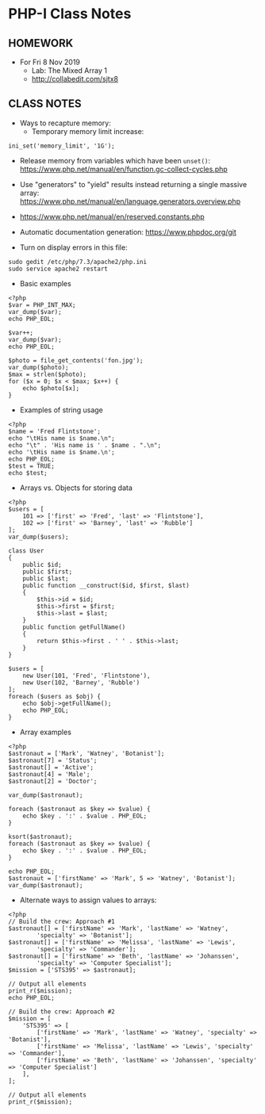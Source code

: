 # PHP-I Class Notes

## HOMEWORK
* For Fri 8 Nov 2019
  * Lab: The Mixed Array 1
  * http://collabedit.com/sjtx8

## CLASS NOTES
* Ways to recapture memory:
  * Temporary memory limit increase:
```
ini_set('memory_limit', '1G');
```
  * Release memory from variables which have been `unset()`: https://www.php.net/manual/en/function.gc-collect-cycles.php
  * Use "generators" to "yield" results instead returning a single massive array: https://www.php.net/manual/en/language.generators.overview.php


* https://www.php.net/manual/en/reserved.constants.php

* Automatic documentation generation: https://www.phpdoc.org/git

* Turn on display errors in this file:
```
sudo gedit /etc/php/7.3/apache2/php.ini
sudo service apache2 restart
```

* Basic examples
```
<?php
$var = PHP_INT_MAX;
var_dump($var);
echo PHP_EOL;

$var++;
var_dump($var);
echo PHP_EOL;

$photo = file_get_contents('fon.jpg');
var_dump($photo);
$max = strlen($photo);
for ($x = 0; $x < $max; $x++) {
	echo $photo[$x];
}
```
* Examples of string usage
```
<?php
$name = 'Fred Flintstone';
echo "\tHis name is $name.\n";
echo "\t" . 'His name is ' . $name . ".\n";
echo '\tHis name is $name.\n';
echo PHP_EOL;
$test = TRUE;
echo $test;
```
* Arrays vs. Objects for storing data
```
<?php
$users = [
	101 => ['first' => 'Fred', 'last' => 'Flintstone'],
	102 => ['first' => 'Barney', 'last' => 'Rubble']
];
var_dump($users);

class User
{
	public $id;
	public $first;
	public $last;
	public function __construct($id, $first, $last)
	{
		$this->id = $id;
		$this->first = $first;
		$this->last = $last;
	}
	public function getFullName()
	{
		return $this->first . ' ' . $this->last;
	}
}

$users = [
	new User(101, 'Fred', 'Flintstone'),
	new User(102, 'Barney', 'Rubble')
];
foreach ($users as $obj) {
	echo $obj->getFullName();
	echo PHP_EOL;
}
```
* Array examples
```
<?php
$astronaut = ['Mark', 'Watney', 'Botanist'];
$astronaut[7] = 'Status';
$astronaut[] = 'Active';
$astronaut[4] = 'Male';
$astronaut[2] = 'Doctor';

var_dump($astronaut);

foreach ($astronaut as $key => $value) {
	echo $key . ':' . $value . PHP_EOL;
}

ksort($astronaut);
foreach ($astronaut as $key => $value) {
	echo $key . ':' . $value . PHP_EOL;
}

echo PHP_EOL;
$astronaut = ['firstName' => 'Mark', 5 => 'Watney', 'Botanist'];
var_dump($astronaut);
```
* Alternate ways to assign values to arrays:
```
<?php
// Build the crew: Approach #1
$astronaut[] = ['firstName' => 'Mark', 'lastName' => 'Watney',
        'specialty' => 'Botanist'];
$astronaut[] = ['firstName' => 'Melissa', 'lastName' => 'Lewis',
        'specialty' => 'Commander'];
$astronaut[] = ['firstName' => 'Beth', 'lastName' => 'Johanssen',
        'specialty' => 'Computer Specialist'];
$mission = ['STS395' => $astronaut];

// Output all elements
print_r($mission);
echo PHP_EOL;

// Build the crew: Approach #2
$mission = [
	'STS395' => [
		['firstName' => 'Mark', 'lastName' => 'Watney', 'specialty' => 'Botanist'],
		['firstName' => 'Melissa', 'lastName' => 'Lewis', 'specialty' => 'Commander'],
		['firstName' => 'Beth', 'lastName' => 'Johanssen', 'specialty' => 'Computer Specialist']
	],
];

// Output all elements
print_r($mission);
```
